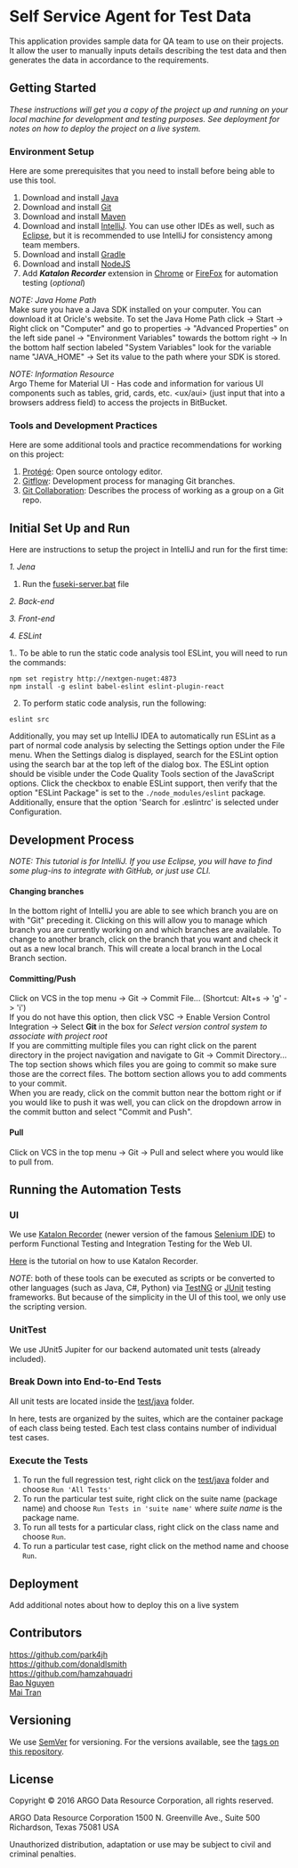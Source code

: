 # Self Service Agent for Test Data

This application provides sample data for QA team to use on their projects. It allow the user to manually inputs details describing the test data and then generates the data in accordance to the requirements.

## Getting Started

*These instructions will get you a copy of the project up and running on your local machine for development and testing purposes. See deployment for notes on how to deploy the project on a live system.*

### Environment Setup

Here are some prerequisites that you need to install before being able to use this tool.

1. Download and install [Java](http://www.oracle.com/technetwork/java/javase/overview/java8-2100321.html)
2. Download and install [Git](https://git-scm.com/downloads)
3. Download and install [Maven](https://maven.apache.org/)
4. Download and install [IntelliJ](https://www.jetbrains.com/idea/download/). You can use other IDEs as well, such as [Eclipse](http://www.eclipse.org/downloads/), but it is recommended to use IntelliJ for consistency among team members.
5. Download and install [Gradle](https://gradle.org/gradle-download/)
6. Download and install [NodeJS](https://nodejs.org/en/)
7. Add *<b>Katalon Recorder</b>* extension in [Chrome](https://chrome.google.com/webstore/detail/katalon-recorder-selenium/ljdobmomdgdljniojadhoplhkpialdid?hl=en-US) or [FireFox](https://addons.mozilla.org/en-US/firefox/addon/katalon-automation-record/) for automation testing (_optional_)

*NOTE: Java Home Path*<br/>
Make sure you have a Java SDK installed on your computer. You can download it at Oricle's website.
To set the Java Home Path click
-> Start
-> Right click on "Computer" and go to properties
-> "Advanced Properties" on the left side panel
-> "Environment Variables" towards the bottom right
-> In the bottom half section labeled "System Variables" look for the variable name "JAVA_HOME"
-> Set its value to the path where your SDK is stored.


*NOTE: Information Resource*<br/>
Argo Theme for Material UI - Has code and information for various UI components such as tables, grid, cards, etc.
<ux/aui> (just input that into a browsers address field) to access the projects in BitBucket.


### Tools and Development Practices

Here are some additional tools and practice recommendations for working on this project:
1. [Protégé](https://protege.stanford.edu/): Open source ontology editor.
2. [Gitflow](https://www.atlassian.com/git/tutorials/comparing-workflows/gitflow-workflow): Development process for managing Git branches.
3. [Git Collaboration](https://help.github.com/categories/collaborating-with-issues-and-pull-requests/): Describes the process of working as a group on a Git repo.

## Initial Set Up and Run


Here are instructions to setup the project in IntelliJ and run for the first time:

*1. Jena*

1. Run the [fuseki-server.bat](fuseki/fuseki-server.bat) file

*2. Back-end*


*3. Front-end*

*4. ESLint*

1.. To be able to run the static code analysis tool ESLint, you will need to run the commands:
```
npm set registry http://nextgen-nuget:4873
npm install -g eslint babel-eslint eslint-plugin-react
```

2. To perform static code analysis, run the following:
```
eslint src
```

Additionally, you may set up IntelliJ IDEA to automatically run ESLint as a part
of normal code analysis by selecting the Settings option under the File menu.
When the Settings dialog is displayed, search for the ESLint option using the search
bar at the top left of the dialog box.  The ESLint option should be visible under
the Code Quality Tools section of the JavaScript options.  Click the checkbox to enable
ESLint support, then verify that the option "ESLint Package" is set to the
`./node_modules/eslint` package.  Additionally, ensure that the option
'Search for .eslintrc' is selected under Configuration.


## Development Process

*NOTE: This tutorial is for IntelliJ. If you use Eclipse, you will have to find some plug-ins to integrate with GitHub, or just use CLI.*


#### Changing branches
In the bottom right of IntelliJ you are able to see which branch you are on with "Git" preceding it.
Clicking on this will allow you to manage which branch you are currently working on and which branches are available.
To change to another branch, click on the branch that you want and check it out as a new local branch.
This will create a local branch in the Local Branch section.


#### Committing/Push

Click on VCS in the top menu -> Git -> Commit File...
(Shortcut: Alt+s -> 'g' -> 'i') <br/>
If you do not have this option, then click VSC -> Enable Version Control Integration -> Select **Git** in the box for *Select version control system to associate with project root*<br/>
If you are committing multiple files you can right click on the parent directory in the project navigation and navigate to Git -> Commit Directory... <br/>
The top section shows which files you are going to commit so make sure those are the correct files. The bottom section allows you to add comments to your commit. <br/>
When you are ready, click on the commit button near the bottom right or if you would like to push it was well, you can click on the dropdown arrow in the commit button and select "Commit and Push".


#### Pull

Click on VCS in the top menu -> Git -> Pull and select where you would like to pull from.


## Running the Automation Tests

### UI

We use [Katalon Recorder](https://www.katalon.com/) (newer version of the famous [Selenium IDE](http://www.seleniumhq.org/)) to perform Functional Testing and Integration Testing for the Web UI.

[Here](https://forum.katalon.com/discussion/4056/katalon-automation-recorder-powerful-selenium-ide-to-record-debug-play-tests-in-any-browsers) is the tutorial on how to use Katalon Recorder.

*NOTE*: both of these tools can be executed as scripts or be converted to other languages (such as Java, C#, Python) via [TestNG](http://testng.org/doc/) or [JUnit](http://junit.org/junit5/) testing frameworks. But because of the simplicity in the UI of this tool, we only use the scripting version.

### UnitTest

We use JUnit5 Jupiter for our backend automated unit tests (already included).

### Break Down into End-to-End Tests

<!-- UI Test Section
All test scripts are in the **_test_** folder. These scripts *ARE* meant for Integration Testing, *NOT* Unit Testing. They simulate how a QA tester would interact with the software to generate the test data.

Please read the [READ_ME]() of the test folder for further details about the test cases.
-->

All unit tests are located inside the [test/java](src/test/java) folder.

In here, tests are organized by the suites, which are the container package of each class being tested. Each test class contains number of individual test cases.

### Execute the Tests

<!-- UI Section
To execute the test, do the followings:
1. Open Katalon Recorder
2. Click `Open Test Suite` (the folder icon)
3. Navigate to `RegressionTestSuite.html` and open it. This will load the entire test suite to the IDE
4. Select the suite name, then click the `Play Suite` button to execute the entire test suite
-->

1. To run the full regression test, right click on the [test/java](src/test/java) folder and choose `Run 'All Tests'`
2. To run the particular test suite, right click on the suite name (package name) and choose `Run Tests in 'suite name'` where _suite name_ is the package name.
3. To run all tests for a particular class, right click on the class name and choose `Run`.
3. To run a particular test case, right click on the method name and choose `Run`.

## Deployment

Add additional notes about how to deploy this on a live system


## Contributors

https://github.com/park4jh <br/>
https://github.com/donaldlsmith <br/>
https://github.com/hamzahquadri <br/>
[Bao Nguyen](https://github.com/baonguyen96) <br/>
[Mai Tran](https://github.com/tqmai04) <br/>

## Versioning

We use [SemVer](http://semver.org/) for versioning. For the versions available, see the [tags on this repository](https://github.com/your/project/tags). 

## License

Copyright © 2016 ARGO Data Resource Corporation, all rights reserved.

ARGO Data Resource Corporation
1500 N. Greenville Ave., Suite 500
Richardson, Texas  75081
USA

Unauthorized distribution, adaptation or use may be subject to civil and criminal penalties.

